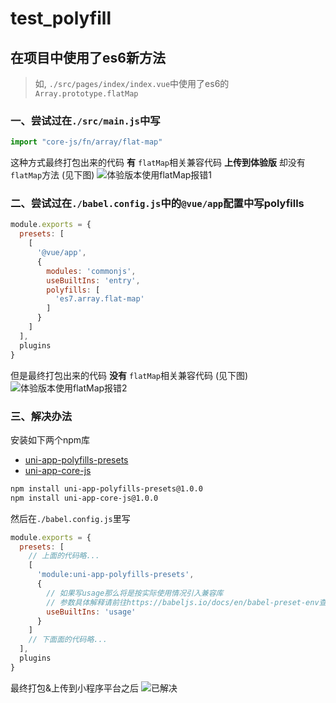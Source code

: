 # test_polyfill

## 在项目中使用了es6新方法

> 如, `./src/pages/index/index.vue`中使用了es6的`Array.prototype.flatMap`

### 一、尝试过在`./src/main.js`中写

```javascript
import "core-js/fn/array/flat-map"
```

这种方式最终打包出来的代码 __有__ `flatMap`相关兼容代码
__上传到体验版__ 却没有`flatMap`方法
(见下图)
![体验版本使用flatMap报错1](https://user-images.githubusercontent.com/27074730/62449761-760fb480-b79d-11e9-82cf-7bb487b8d21b.png)


### 二、尝试过在`./babel.config.js`中的`@vue/app`配置中写polyfills
```javascript
module.exports = {
  presets: [
    [
      '@vue/app',
      {
        modules: 'commonjs',
        useBuiltIns: 'entry',
        polyfills: [
          'es7.array.flat-map'
        ]
      }
    ]
  ],
  plugins
}
```
但是最终打包出来的代码 __没有__ `flatMap`相关兼容代码
(见下图)
![体验版本使用flatMap报错2](https://user-images.githubusercontent.com/27074730/62450187-6cd31780-b79e-11e9-9c48-03fcc1e42092.png)

### 三、解决办法

安装如下两个npm库
* [uni-app-polyfills-presets](https://www.npmjs.com/package/uni-app-polyfills-presets)
* [uni-app-core-js](https://www.npmjs.com/package/uni-app-core-js)

```bash
npm install uni-app-polyfills-presets@1.0.0
npm install uni-app-core-js@1.0.0
```

然后在`./babel.config.js`里写

```javascript
module.exports = {
  presets: [
    // 上面的代码略...
    [
      'module:uni-app-polyfills-presets',
      {
        // 如果写usage那么将是按实际使用情况引入兼容库
        // 参数具体解释请前往https://babeljs.io/docs/en/babel-preset-env查看
        useBuiltIns: 'usage'
      }
    ]
    // 下面面的代码略...
  ],
  plugins
}
```
最终打包&上传到小程序平台之后
![已解决](https://user-images.githubusercontent.com/27074730/62610193-c02b9e00-b935-11e9-824b-5bbb688cf1de.png)

